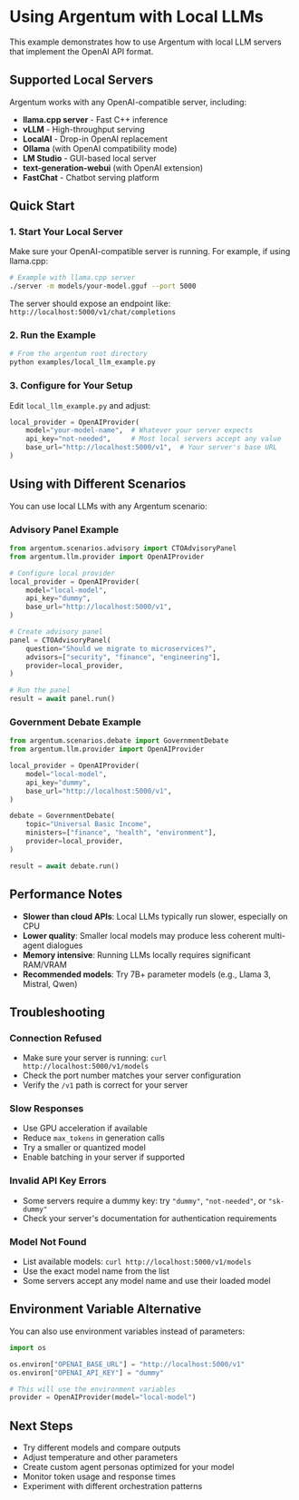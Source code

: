 # Using Argentum with Local LLMs

This example demonstrates how to use Argentum with local LLM servers that implement the OpenAI API format.

## Supported Local Servers

Argentum works with any OpenAI-compatible server, including:

- **llama.cpp server** - Fast C++ inference
- **vLLM** - High-throughput serving
- **LocalAI** - Drop-in OpenAI replacement
- **Ollama** (with OpenAI compatibility mode)
- **LM Studio** - GUI-based local server
- **text-generation-webui** (with OpenAI extension)
- **FastChat** - Chatbot serving platform

## Quick Start

### 1. Start Your Local Server

Make sure your OpenAI-compatible server is running. For example, if using llama.cpp:

```bash
# Example with llama.cpp server
./server -m models/your-model.gguf --port 5000
```

The server should expose an endpoint like: `http://localhost:5000/v1/chat/completions`

### 2. Run the Example

```bash
# From the argentum root directory
python examples/local_llm_example.py
```

### 3. Configure for Your Setup

Edit `local_llm_example.py` and adjust:

```python
local_provider = OpenAIProvider(
    model="your-model-name",  # Whatever your server expects
    api_key="not-needed",     # Most local servers accept any value
    base_url="http://localhost:5000/v1",  # Your server's base URL
)
```

## Using with Different Scenarios

You can use local LLMs with any Argentum scenario:

### Advisory Panel Example

```python
from argentum.scenarios.advisory import CTOAdvisoryPanel
from argentum.llm.provider import OpenAIProvider

# Configure local provider
local_provider = OpenAIProvider(
    model="local-model",
    api_key="dummy",
    base_url="http://localhost:5000/v1",
)

# Create advisory panel
panel = CTOAdvisoryPanel(
    question="Should we migrate to microservices?",
    advisors=["security", "finance", "engineering"],
    provider=local_provider,
)

# Run the panel
result = await panel.run()
```

### Government Debate Example

```python
from argentum.scenarios.debate import GovernmentDebate
from argentum.llm.provider import OpenAIProvider

local_provider = OpenAIProvider(
    model="local-model",
    api_key="dummy",
    base_url="http://localhost:5000/v1",
)

debate = GovernmentDebate(
    topic="Universal Basic Income",
    ministers=["finance", "health", "environment"],
    provider=local_provider,
)

result = await debate.run()
```

## Performance Notes

- **Slower than cloud APIs**: Local LLMs typically run slower, especially on CPU
- **Lower quality**: Smaller local models may produce less coherent multi-agent dialogues
- **Memory intensive**: Running LLMs locally requires significant RAM/VRAM
- **Recommended models**: Try 7B+ parameter models (e.g., Llama 3, Mistral, Qwen)

## Troubleshooting

### Connection Refused
- Make sure your server is running: `curl http://localhost:5000/v1/models`
- Check the port number matches your server configuration
- Verify the `/v1` path is correct for your server

### Slow Responses
- Use GPU acceleration if available
- Reduce `max_tokens` in generation calls
- Try a smaller or quantized model
- Enable batching in your server if supported

### Invalid API Key Errors
- Some servers require a dummy key: try `"dummy"`, `"not-needed"`, or `"sk-dummy"`
- Check your server's documentation for authentication requirements

### Model Not Found
- List available models: `curl http://localhost:5000/v1/models`
- Use the exact model name from the list
- Some servers accept any model name and use their loaded model

## Environment Variable Alternative

You can also use environment variables instead of parameters:

```python
import os

os.environ["OPENAI_BASE_URL"] = "http://localhost:5000/v1"
os.environ["OPENAI_API_KEY"] = "dummy"

# This will use the environment variables
provider = OpenAIProvider(model="local-model")
```

## Next Steps

- Try different models and compare outputs
- Adjust temperature and other parameters
- Create custom agent personas optimized for your model
- Monitor token usage and response times
- Experiment with different orchestration patterns
